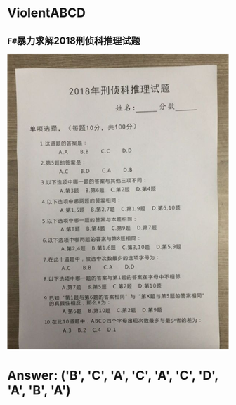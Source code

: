 # ViolentABCD
## `F#`暴力求解2018刑侦科推理试题
![problems](https://github.com/hxdhttk/ViolentABCD/blob/master/v2-007f928f9922abb7c036af855fee47e7_hd.jpg)
# Answer: ('B', 'C', 'A', 'C', 'A', 'C', 'D', 'A', 'B', 'A')

